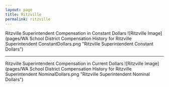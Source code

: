 ```yaml
---
layout: page
title: Ritzville
permalink: ritzville
---
```



Ritzville Superintendent Compensation in Constant Dollars
![Ritzville Image](pages/WA School District Compensation History for Ritzville Superintendent ConstantDollars.png "Ritzville Superintendent Constant Dollars")
___

Ritzville Superintendent Compensation in Current Dollars
![Ritzville Image](pages/WA School District Compensation History for Ritzville Superintendent NominalDollars.png "Ritzville Superintendent Nominal Dollars")